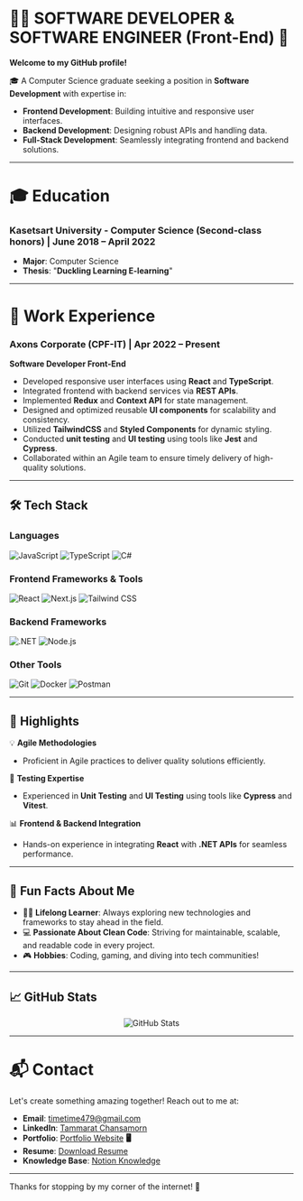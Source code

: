 # 👨‍💻 SOFTWARE DEVELOPER & SOFTWARE ENGINEER (Front-End) 🚀  

**Welcome to my GitHub profile!**  

🎓 A Computer Science graduate seeking a position in **Software Development** with expertise in:  
- **Frontend Development**: Building intuitive and responsive user interfaces.  
- **Backend Development**: Designing robust APIs and handling data.  
- **Full-Stack Development**: Seamlessly integrating frontend and backend solutions.  

---

# 🎓 Education  

### **Kasetsart University** - Computer Science (Second-class honors)  | June 2018 – April 2022  
- **Major**: Computer Science  
- **Thesis**: "**Duckling Learning E-learning**"  

---

# 💼 Work Experience  

### **Axons Corporate (CPF-IT)** | Apr 2022 – Present  
**Software Developer Front-End**  
- Developed responsive user interfaces using **React** and **TypeScript**.  
- Integrated frontend with backend services via **REST APIs**.  
- Implemented **Redux** and **Context API** for state management.  
- Designed and optimized reusable **UI components** for scalability and consistency.  
- Utilized **TailwindCSS** and **Styled Components** for dynamic styling.  
- Conducted **unit testing** and **UI testing** using tools like **Jest** and **Cypress**.  
- Collaborated within an Agile team to ensure timely delivery of high-quality solutions.  

---

## 🛠️ Tech Stack  

### **Languages**  
![JavaScript](https://img.shields.io/badge/-JavaScript-F7DF1E?logo=javascript&logoColor=black&style=flat)
![TypeScript](https://img.shields.io/badge/-TypeScript-007ACC?logo=typescript&logoColor=white&style=flat)
![C#](https://img.shields.io/badge/-C%23-239120?logo=c-sharp&logoColor=white&style=flat)

### **Frontend Frameworks & Tools**  
![React](https://img.shields.io/badge/-React-61DAFB?logo=react&logoColor=black&style=flat)
![Next.js](https://img.shields.io/badge/-Next.js-000000?logo=next.js&logoColor=white&style=flat)
![Tailwind CSS](https://img.shields.io/badge/-TailwindCSS-38B2AC?logo=tailwind-css&logoColor=white&style=flat)

### **Backend Frameworks**  
![.NET](https://img.shields.io/badge/-DotNet-512BD4?logo=dotnet&logoColor=white&style=flat)
![Node.js](https://img.shields.io/badge/-Node.js-339933?logo=node.js&logoColor=white&style=flat)

### **Other Tools**  
![Git](https://img.shields.io/badge/-Git-F05032?logo=git&logoColor=white&style=flat)
![Docker](https://img.shields.io/badge/-Docker-2496ED?logo=docker&logoColor=white&style=flat)
![Postman](https://img.shields.io/badge/-Postman-FF6C37?logo=postman&logoColor=white&style=flat)

---

## 🌟 Highlights  

💡 **Agile Methodologies**  
- Proficient in Agile practices to deliver quality solutions efficiently.  

🧪 **Testing Expertise**  
- Experienced in **Unit Testing** and **UI Testing** using tools like **Cypress** and **Vitest**.  

📊 **Frontend & Backend Integration**  
- Hands-on experience in integrating **React** with **.NET APIs** for seamless performance.  

---

## 🌈 Fun Facts About Me  

- 🧑‍🏫 **Lifelong Learner**: Always exploring new technologies and frameworks to stay ahead in the field.  
- 💻 **Passionate About Clean Code**: Striving for maintainable, scalable, and readable code in every project.  
- 🎮 **Hobbies**: Coding, gaming, and diving into tech communities!  

---

## 📈 GitHub Stats  

<p align="center">
  <img src="https://github-readme-stats.vercel.app/api?username=krillato&show_icons=true&theme=radical" alt="GitHub Stats" />
</p>

---

# 📬 Contact  

Let's create something amazing together! Reach out to me at:  
- **Email**: [timetime479@gmail.com](mailto:timetime479@gmail.com)  
- **LinkedIn**: [Tammarat Chansamorn](https://www.linkedin.com/in/tammarat-chansamorn-3240b9227/)  
- **Portfolio**: [Portfolio Website](https://time-website-gamma.vercel.app/) **🖥️**  
- **Resume**: [Download Resume](https://time-website-gamma.vercel.app/file/Tammarat_Chansamorn.pdf)  
- **Knowledge Base**: [Notion Knowledge](https://rattle-nitrogen-7b4.notion.site/React-knowledge-Personal-Website-8eb4bce556f74c98b56ee60452f84d7b)  

---

Thanks for stopping by my corner of the internet! 💫  
